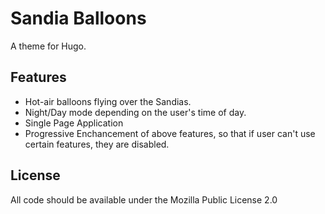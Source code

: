 # Sandia Balloons
A theme for Hugo.

## Features
- Hot-air balloons flying over the Sandias.
- Night/Day mode depending on the user's time of day.
- Single Page Application
- Progressive Enchancement of above features, so that if user can't use certain features, they are disabled.

## License
All code should be available under the Mozilla Public License 2.0